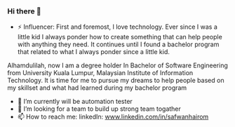 ### Hi there 👋

<!--
**wandc95/wandc95** is a ✨ _special_ ✨ repository because its `README.md` (this file) appears on your GitHub profile.

Here are some ideas to get you started:

- 🔭 I’m currently working on ...
- 🌱 I’m currently learning ...
- 👯 I’m looking to collaborate on ...
- 🤔 I’m looking for help with ...
- 💬 Ask me about ...
- 📫 How to reach me: ...
- 😄 Pronouns: ...
- ⚡ Fun fact: ...
-->


- ⚡ Influencer: First and foremost, I love technology. Ever since I was a little kid I always ponder how to create something that can help people with anything they need. It continues until I found a bachelor program that related to what I always ponder since a little kid.

Alhamdulilah, now I am a degree holder In Bachelor of Software Engineering from University Kuala Lumpur, Malaysian Institute of Information Technology. It is time for me to pursue my dreams to help people based on my skillset and what had learned during my bachelor program
- 🌱 I’m currently will be automation tester
- 👯 I’m looking for a team to build up strong team togather
- 📫 How to reach me: linkedIn: www.linkedin.com/in/safwanhairom
